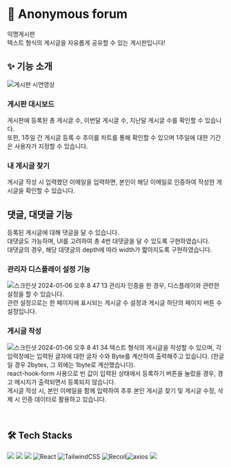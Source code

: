 # 🔭 Anonymous forum
익명게시판
</br>
텍스트 형식의 게시글을 자유롭게 공유할 수 있는 게시판입니다!

## ✨ 기능 소개
![게시판 시연영상](https://github.com/hun0613/anonymous_forum_client/assets/106587166/a2f6f822-c9ee-49bf-96c5-6b60b9181156)

### 게시판 대시보드
게시판에 등록된 총 게시글 수, 이번달 게시글 수, 지난달 게시글 수를 확인할 수 있습니다.</br>
또한, 1주일 간 게시글 등록 수 추이를 차트를 통해 확인할 수 있으며 1주일에 대한 기간은 사용자가 지정할 수 있습니다.

### 내 게시글 찾기
게시글 작성 시 입력했던 이메일을 입력하면, 본인이 해당 이메일로 인증하여 작성한 게시글을 확인할 수 있습니다.

## 댓글, 대댓글 기능
등록된 게시글에 대해 댓글을 달 수 있습니다.</br>
대댓글도 가능하며, UI를 고려하여 총 4번 대댓글을 달 수 있도록 구현하였습니다.</br>
대댓글의 경우, 해당 대댓글의 depth에 따라 width가 짧아지도록 구현하였습니다.

### 관리자 디스플레이 설정 기능
![스크린샷 2024-01-06 오후 8 47 13](https://github.com/hun0613/anonymous_forum_client/assets/106587166/f1b70e10-57e4-4cf6-a752-777f5743175f)
관리자 인증을 한 경우, 디스플레이와 관련한 설정을 할 수 있습니다.</br>
관련 설정으로는 한 페이지에 표시되는 게시글 수 설정과 게시글 하단의 페이지 버튼 수 설정입니다.

### 게시글 작성
![스크린샷 2024-01-06 오후 8 41 34](https://github.com/hun0613/anonymous_forum_client/assets/106587166/6b1140c5-7377-4357-94a5-06adc6e6ac29)
텍스트 형식의 게시글을 작성할 수 있으며, 각 입력창에는 입력된 글자에 대한 글자 수와 Byte를 계산하여 출력해주고 있습니다. (한글일 경우 2bytes, 그 외에는 1byte로 계산했습니다).</br>
react-hook-form 사용으로 빈 값이 입력된 상태에서 등록하기 버튼을 눌렀을 경우, 경고 메시지가 출력되면서 등록되지 않습니다.</br>
게시글 작성 시, 본인 이메일을 함께 입력하여 추후 본인 게시글 찾기 및 게시글 수정, 삭제 시 인증 데이터로 활용하고 있습니다.

</br>

## 🛠 Tech Stacks

 <img src="https://img.shields.io/badge/html5-E34F26?style=for-the-badge&logo=html5&logoColor=white"> <img src="https://img.shields.io/badge/javascript-F7DF1E?style=for-the-badge&logo=javascript&logoColor=black">  <img src="https://img.shields.io/badge/css-1572B6?style=for-the-badge&logo=css3&logoColor=white"> ![React](https://img.shields.io/badge/react-%2320232a.svg?style=for-the-badge&logo=react&logoColor=%2361DAFB) ![TailwindCSS](https://img.shields.io/badge/TailwindCSS-DB7093?style=for-the-badge&logo=TailwindCSS&logoColor=white) ![Recoil](https://img.shields.io/badge/recoil-%23593d88.svg?style=for-the-badge&logo=recoil&logoColor=white)![axios](https://img.shields.io/badge/Axios-181717?style=for-the-badge&logo=Axios&logoColor=white) <img src="https://img.shields.io/badge/reactquery-61DAFB?style=for-the-badge&logo=reactquery&logoColor=black">
</br>



